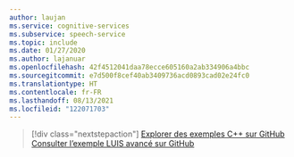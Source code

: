 ```yaml
---
author: laujan
ms.service: cognitive-services
ms.subservice: speech-service
ms.topic: include
ms.date: 01/27/2020
ms.author: lajanuar
ms.openlocfilehash: 42f4512041daa78ecce605160a2ab334906a4bbc
ms.sourcegitcommit: e7d500f8cef40ab3409736acd0893cad02e24fc0
ms.translationtype: HT
ms.contentlocale: fr-FR
ms.lasthandoff: 08/13/2021
ms.locfileid: "122071703"
---
```

> [!div class="nextstepaction"]
> [Explorer des exemples C++ sur GitHub](https://aka.ms/speech/github-cpp)
> [Consulter l’exemple LUIS avancé sur GitHub](https://github.com/Azure/pizza_luis_bot)
